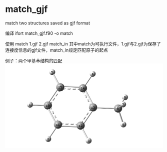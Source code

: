 # match_gjf
match two structures saved as gjf format

编译 ifort match_gjf.f90 -o match

使用 match 1.gjf 2.gjf match_in
其中match为可执行文件，1.gjf与2.gjf为保存了连接度信息的gjf文件，match_in规定匹配原子的起点

例子：两个甲基苯结构的匹配
![image](https://github.com/Feteya/match_gjf/blob/master/graph/2.png)
